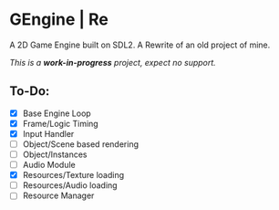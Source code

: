 ﻿# GEngine | Re
A 2D Game Engine built on SDL2.
A Rewrite of an old project of mine.

*This is a __work-in-progress__ project, expect no support.*

## To-Do:
- [x] Base Engine Loop
- [x] Frame/Logic Timing
- [x] Input Handler
- [ ] Object/Scene based rendering
- [ ] Object/Instances
- [ ] Audio Module
- [x] Resources/Texture loading
- [ ] Resources/Audio loading
- [ ] Resource Manager